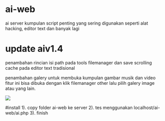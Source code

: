 # ai-web
ai server kumpulan script penting yang sering
digunakan seperti alat hacking, editor text dan banyak lagi

# update aiv1.4
penambahan rincian isi path pada tools filemanager
dan save scrolling cache pada editor text tradisional

penambahan galery untuk membuka kumpulan gambar musik dan video
fitur ini bisa dibuka dengan klik filemanager other lalu pilih
galery image atau yang lain.

![](output.gif)

#install
1). copy folder ai-web ke server
2). tes menggunakan localhost/ai-web/ai.php
3). finish
